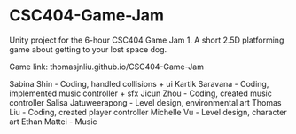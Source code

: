 # CSC404-Game-Jam
Unity project for the 6-hour CSC404 Game Jam 1. A short 2.5D platforming game about getting to your lost space dog.

Game link: thomasjnliu.github.io/CSC404-Game-Jam

Sabina Shin - Coding, handled collisions + ui
Kartik Saravana - Coding, implemented music controller + sfx
Jicun Zhou - Coding, created music controller 
Salisa Jatuweerapong - Level design, environmental art
Thomas Liu - Coding, created player controller
Michelle Vu - Level design, character art 
Ethan Mattei - Music
